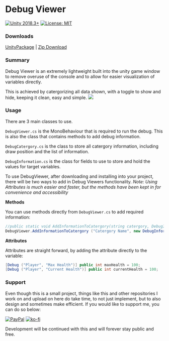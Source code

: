 # Debug Viewer
[![Unity 2018.3+](https://img.shields.io/badge/unity-2018.4%2B-blue.svg)](https://unity3d.com/get-unity/download) [![License: MIT](https://img.shields.io/badge/License-MIT-brightgreen.svg)](https://github.com/WooshiiDev/HierarchyDecorator/blob/master/LICENSE)
### Downloads
[UnityPackage](https://github.com/WooshiiDev/DebugViewer/blob/main/Assets/DebugViewer.unitypackage) | [Zip Download](https://github.com/WooshiiDev/DebugViewer/archive/main.zip)

### Summary
Debug Viewer is an extremely lightweight built into the unity game window to remove overuse of the console and to allow for easier visualization of variables directly.

This is achieved by catergorizing all data shown, with a toggle to show and hide, keeping it clean, easy and simple.
![](https://i.imgur.com/pd07El2.gif)
### Usage
There are 3 main classes to use.

`DebugViewer.cs` is the MonoBehaviour that is required to run the debug. This is also the class that contains methods to add debug information.

`DebugCatergory.cs` is the class to store all catergory information, including draw position and the list of information.

`DebugInformation.cs` is the class for fields to use to store and hold the values for target variables.

To use DebugViewer, after downloading and installing into your project, there will be two ways to add in Debug Viewers functionality.
*Note: Using Attributes is much easier and faster, but the methods have been kept in for convenience and accessibility*

**Methods**

You can use methods directly from `DebugViewer.cs` to add required information:
```cs
//public static void AddInformationToCatergory(string catergory, DebugInformation information, bool addCatergory = false)
DebugViewer.AddInformationToCatergory ("Catergory Name", new DebugInformation ("Display Name", this, "variableName"), true);
```

**Attributes**

Attributes are straight forward, by adding the attribute directly to the variable:
```cs
[Debug ("Player", "Max Health")] public int maxHealth = 100;
[Debug ("Player", "Current Health")] public int currentHealth = 100;
```

### Support
Even though this is a small project, things like this and other repositories I work on and upload on here do take time, to not just implement, but to also design and sometimes make efficient. If you would like to support me, you can do so below:

[![PayPal](https://www.paypalobjects.com/en_US/i/btn/btn_donateCC_LG.gif)](https://paypal.me/Wooshii?locale.x=en_GB)
[![ko-fi](https://www.ko-fi.com/img/githubbutton_sm.svg)](https://ko-fi.com/L3L026UOE)

Development will be continued with this and will forever stay public and free.
